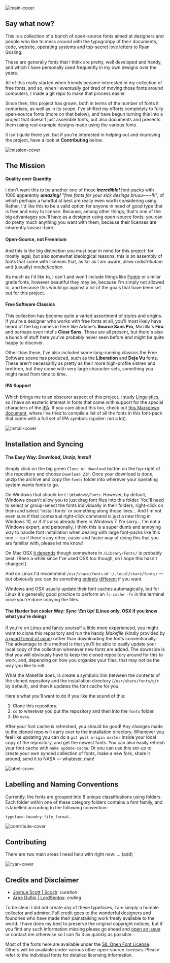 ![main-cover](https://github.com/Scosh/fonts/blob/master/images/main-cover.png)
## Say what now?
This is a collection of a bunch of open-source fonts aimed at designers and people who like to mess around with the typograhpy of their documents, code, website, operating systems and top-secret love letters to Ryan Gosling.

These are generally fonts that I think are pretty, well developed and handy, and which I have personally used frequently in my own designs over the years.

All of this really started when friends became interested in my collection of free fonts, and so, when I eventually got tired of moving those fonts around computers, I made a git repo to make that process easier.

Since then, this project has grown, both in terms of the number of fonts it comprises, as well as in its scope. I've shifted my efforts completely to fully open-source fonts (more on that below), and have begun turning this into a project that doesn't just assemble fonts, but also documents and presents them using real example designs made using the various fonts.

It isn't quite there *yet*, but if you're interested in helping out and improving the project, have a look at **Contributing** below.

![mission-cover](https://github.com/Scosh/fonts/blob/master/images/mission-cover.png)
## The Mission
#### Quality over Quantity
I don't want this to be another one of those ***incredible!*** font-packs with 1000 apparently ***amazing!*** "*free fonts for your sick desings bruuu~~~!!!*", of which perhaps a handful at best are really even worth considering using. Rather, I'd like this to be a valid option for anyone in need of good type that is free and easy to license. Because, among other things, that's one of the big advantages you'll have as a designer using open-source fonts: you can do pretty much anything you want with them, because their licenses are inherently laissez-faire.

#### Open-Source, not Freemium
And this is the big distinction you must bear in mind for this project: for mostly legal, but also somewhat ideological reasons, this is an assembly of fonts that come with licenses that, as far as I am aware, allow *redistribution* and (usually) *modicfication*.

As much as I'd like to, I can't and won't include things like [Fontin](http://www.exljbris.com/fontin.html) or similar gratis fonts, however beautiful they may be, because I'm simply not allowed to, and because this would go against a lot of the goals that have been set out for this project.

#### Free Software Classics
This collection has become quite a varied assortment of styles and origins. If you're a designer who works with free fonts at all, you'll most likely have heard of the big names in here like Adobe's **Source Sans Pro**, Mozilla's **Fira** and perhaps even Intel's **Clear Sans**. Those are all present, but there's also a bunch of stuff here you've probably never seen before and might be quite happy to discover.

Other than these, I've also included some long-running classics the Free Software scene has produced, such as the **Liberation** and **Deja Vu** fonts. These aren't necessarily as pretty as their more high-profile sistren and brethren, but they come with very large character-sets, something you might need from time to time.

#### IPA Support
Which brings me to an obscurer aspect of this project. I study [Linguistics](https://xkcd.com/1483/), so I have an esoteric interest in fonts that come with support for the special characters of the [IPA](http://bit.ly/2bTJT70). If you care about this too, check out [this Markdown document](https://github.com/Scosh/fonts/blob/master/md/Fonts%20with%20IPA%20Support.md), where I've tried to compile a list of all the fonts in this font-pack that come with a full set of IPA symbols (spoiler: not a lot).

![install-cover](https://github.com/Scosh/fonts/blob/master/images/install-cover.png)
## Installation and Syncing
#### The Easy Way: *Download, Unzip, Install*
Simply click on the big green `Clone or download` button on the top-right of this repository and choose `Download ZIP`. Once your download is done, unzip the archive and copy the `fonts` folder into wherever your operating system wants fonts to go.

On Windows that should be `C:\Windows\Fonts`. However, by default, Windows doesn't allow you to just drag font files into this folder. You'll need to select or group-select the fonts individually in their folders, right-click on them and select 'Install fonts' or something along those lines… And I'm not even sure if that contextual right-click command is just a new thing in Windows 10, or if it's also already there in Windows 7. I'm sorry… I'm not a Windows expert, and personally, I think this is a super dumb and annoying way to handle font installation when dealing with large font-packs like this one — so if there's any other, easier and faster way of doing this that you are familiar with, please let me know!

On Mac OSX [it depends](https://support.apple.com/en-us/HT201722) though somewhere in `/Library/Fonts/` is probably best. (Been a while since I've used OSX too though, so I hope this hasn't changed.)

And on Linux I'd recommend `/usr/share/fonts` or `~/.local/share/fonts/` — but obviously you can do something [entirely](https://wiki.ubuntu.com/Fonts) [different](https://wiki.archlinux.org/index.php/Fonts) if you want.

Windows and OSX usually update their font caches automagically, but for Linux it's generally good practice to perform an `fc-cache -fv` in the terminal once you're done copying the files.

#### The Harder but cooler Way: *Sync 'Em Up!* (Linux only, OSX if you know what you're doing)
If you're on Linux and fancy yourself a little more experienced, you might want to clone this repository and run the handy *Makefile* (kindly provided by [a good friend of mine](https://github.com/LordSentox)) rather than downloading the fonts conventionally. The advantage to this method is that you'll be able to easily update your local copy of the collection whenever new fonts are added. The downside is that you will obviously have to keep the cloned repository around for this to work, and, depending on how you organize your files, that may not be the way you like to roll.

What the Makefile does, is create a symbolic link between the contents of the cloned repository and the installation directory (`/usr/share/fonts/git` by default), and then it updates the font cache for you.

Here's what you'll want to do if you like the sound of this:

1. Clone this repository.
2. `cd` to wherever you put the repository and then into the `fonts` folder.
3. Do `make`.

After your font cache is refreshed, you should be good! Any changes made to the cloned repo will carry over to the installation directory. Whenever you feel like updating you can do a `git pull origin master` inside your local copy of the repository, and get the newest fonts. You can also easily refresh your font cache with `make update-cache`. Or you can use this set-up to create your own synced collection of fonts, make a new fork, share it around, send it to NASA — whatever, man!

![label-cover](https://github.com/Scosh/fonts/blob/master/images/label-cover.png)
## Labelling and Naming Conventions
Currently, the fonts are grouped into 8 unique classifications using folders. Each folder within one of these category folders contains a font family, and is labelled according to the following convention:
```
typeface-foundry-file_format.
```
![contribute-cover](https://github.com/Scosh/fonts/blob/master/images/contribute-cover.png)
## Contributing
There are two main areas I need help with right now: … (add)

![ryan-cover](https://github.com/Scosh/fonts/blob/master/images/ryan-cover.png)
## Credits and Disclaimer
- [Joshua Scott | Scosh](https://github.com/Scosh): *curation*
- [Arne Dußin | LordSentox](https://github.com/LordSentox): *coding*

To be clear: I did not create any of these typefaces, I am simply a humble collector and admirer. Full credit goes to the wonderful designers and foundries who have made their painstaiking work freely available to the world. I have done my best to preserve the original copyright notices, but if you find any such information missing please go ahead and [open an issue](https://github.com/Scosh/fonts/issues) or contact me otherwise so I can fix it as quickly as possible.

Most of the fonts here are available under the [SIL Open Font License](http://scripts.sil.org/cms/scripts/page.php?site_id=nrsi&id=OFL). Others will be available under various other open-source licenses. Please refer to the individual fonts for detailed licensing information.
